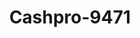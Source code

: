 ---
f_zip-code: 89449
f_state-code: NV
title: Cashpro-9471
f_phone: 775-586-1751
f_city-only: Stateline
f_address: 152 Highway 50 Stateline
f_location-unique-id: '9471'
slug: cashpro-9471
updated-on: '2024-05-30T13:46:58.046Z'
created-on: '2024-05-30T13:36:59.803Z'
published-on: '2024-05-30T13:54:32.469Z'
f_city-state: cms/city/stateline-nv.md
f_company: cms/company/cashpro.md
f_state: cms/state/nevada.md
layout: '[payday-loan].html'
tags: payday-loan
---